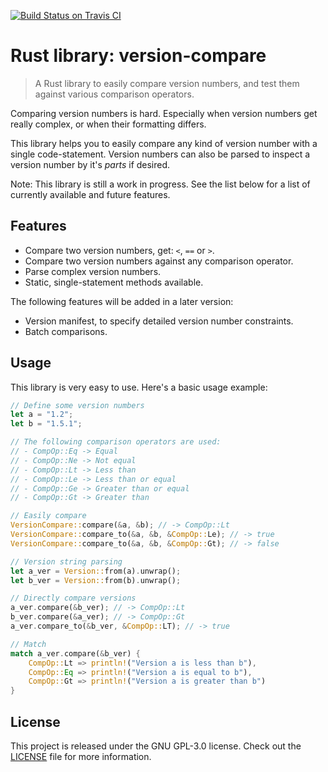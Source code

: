 [![Build Status on Travis CI](https://travis-ci.org/timvisee/version-compare.svg?branch=master)](https://travis-ci.org/timvisee/version-compare)

# Rust library: version-compare
> A Rust library to easily compare version numbers, and test them against various comparison operators.

Comparing version numbers is hard. Especially when version numbers get really complex,
or when their formatting differs. 

This library helps you to easily compare any kind of version number with a single code-statement.
Version numbers can also be parsed to inspect a version number by it's _parts_ if desired.

Note: This library is still a work in progress. See the list below for a list of currently available and future features.

## Features
* Compare two version numbers, get: `<`, `==` or `>`.
* Compare two version numbers against any comparison operator.
* Parse complex version numbers.
* Static, single-statement methods available.

The following features will be added in a later version:
* Version manifest, to specify detailed version number constraints.
* Batch comparisons.

## Usage
This library is very easy to use. Here's a basic usage example:

```rust
// Define some version numbers
let a = "1.2";
let b = "1.5.1";

// The following comparison operators are used:
// - CompOp::Eq -> Equal
// - CompOp::Ne -> Not equal
// - CompOp::Lt -> Less than
// - CompOp::Le -> Less than or equal
// - CompOp::Ge -> Greater than or equal
// - CompOp::Gt -> Greater than

// Easily compare
VersionCompare::compare(&a, &b); // -> CompOp::Lt
VersionCompare::compare_to(&a, &b, &CompOp::Le); // -> true
VersionCompare::compare_to(&a, &b, &CompOp::Gt); // -> false

// Version string parsing
let a_ver = Version::from(a).unwrap();
let b_ver = Version::from(b).unwrap();

// Directly compare versions
a_ver.compare(&b_ver); // -> CompOp::Lt
b_ver.compare(&a_ver); // -> CompOp::Gt
a_ver.compare_to(&b_ver, &CompOp::LT); // -> true

// Match
match a_ver.compare(&b_ver) {
    CompOp::Lt => println!("Version a is less than b"),
    CompOp::Eq => println!("Version a is equal to b"),
    CompOp::Gt => println!("Version a is greater than b")
}
```

## License
This project is released under the GNU GPL-3.0 license. Check out the [LICENSE](LICENSE) file for more information.